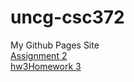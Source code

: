 # uncg-csc372
My Github Pages Site<br/>
<a href="https://github.com/Kimchidude/kimchidude.github.io/tree/main/csc372-hw/hw2">Assignment 2</a><br/>
<a href="https://github.com/Kimchidude/kimchidude.github.io/tree/main/csc372-hw/hw3">hw3Homework 3</a>

